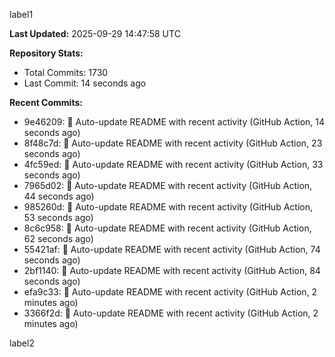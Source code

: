 
label1 
<!-- ACTIVITY_START -->
**Last Updated:** 2025-09-29 14:47:58 UTC

**Repository Stats:**
- Total Commits: 1730
- Last Commit: 14 seconds ago

**Recent Commits:**
- 9e46209: 🤖 Auto-update README with recent activity (GitHub Action, 14 seconds ago)
- 8f48c7d: 🤖 Auto-update README with recent activity (GitHub Action, 23 seconds ago)
- 4fc59ed: 🤖 Auto-update README with recent activity (GitHub Action, 33 seconds ago)
- 7965d02: 🤖 Auto-update README with recent activity (GitHub Action, 44 seconds ago)
- 985260d: 🤖 Auto-update README with recent activity (GitHub Action, 53 seconds ago)
- 8c6c958: 🤖 Auto-update README with recent activity (GitHub Action, 62 seconds ago)
- 55421af: 🤖 Auto-update README with recent activity (GitHub Action, 74 seconds ago)
- 2bf1140: 🤖 Auto-update README with recent activity (GitHub Action, 84 seconds ago)
- efa9c33: 🤖 Auto-update README with recent activity (GitHub Action, 2 minutes ago)
- 3366f2d: 🤖 Auto-update README with recent activity (GitHub Action, 2 minutes ago)
<!-- ACTIVITY_END -->

label2
